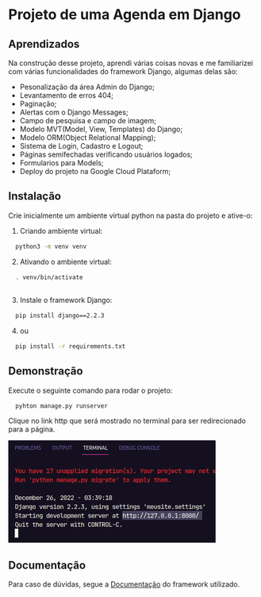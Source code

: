 # Projeto de uma Agenda em Django

## Aprendizados

Na construção desse projeto, aprendi várias coisas novas e me familiarizei com várias funcionalidades do framework Django, algumas delas são:
- Pesonalização da área Admin do Django;
- Levantamento de erros 404;
- Paginação;
- Alertas com o Django Messages;
- Campo de pesquisa e campo de imagem; 
- Modelo MVT(Model, View, Templates) do Django;
- Modelo ORM(Object Relational Mapping);
- Sistema de Login, Cadastro e Logout;
- Páginas semifechadas verificando usuários logados;
- Formularios para Models;
- Deploy do projeto na Google Cloud Plataform;

## Instalação

Crie inicialmente um ambiente virtual python na pasta do projeto e ative-o:

1. Criando ambiente virtual:
```bash
  python3 -m venv venv
```
2. Ativando o ambiente virtual:
```bash
  . venv/bin/activate  
```
##
3. Instale o framework Django:
```bash
  pip install django==2.2.3
```
4. ou
```bash
  pip install -r requirements.txt
```
## Demonstração

Execute o seguinte comando para rodar o projeto:
```bash
  pyhton manage.py runserver
```
Clique no link http que será mostrado no terminal para ser redirecionado para a página.
<p>
    <img src="assets/readme/exImg.png">
</p>

## Documentação

Para caso de dúvidas, segue a 
[Documentação](https://docs.djangoproject.com/en/4.1/) do framework utilizado.
